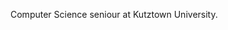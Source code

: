  Computer Science seniour at Kutztown University. 

<!---
WilAJP/WilAJP is a ✨ special ✨ repository because its `README.md` (this file) appears on your GitHub profile.
You can click the Preview link to take a look at your changes.
--->
